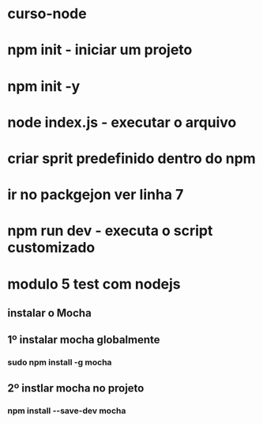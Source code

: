# curso-node

# npm init - iniciar um projeto

# npm init -y

# node index.js - executar o arquivo

# criar sprit predefinido dentro do npm

# ir no packgejon ver linha 7

# npm run dev - executa o script customizado

# modulo 5 test com nodejs

## instalar o Mocha

## 1º instalar mocha globalmente
### sudo npm install -g mocha

## 2º instlar mocha no projeto
### npm install --save-dev mocha
